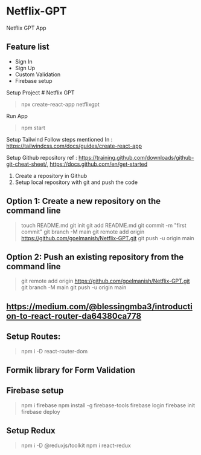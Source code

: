 # Netflix-GPT
Netflix GPT App

## Feature list
- Sign In
- Sign Up
- Custom Validation
- Firebase setup

Setup Project # Netflix GPT 
> npx create-react-app netflixgpt

Run App
> npm start

Setup Tailwind
Follow steps mentioned In : https://tailwindcss.com/docs/guides/create-react-app

Setup Github repository 
ref : https://training.github.com/downloads/github-git-cheat-sheet/, https://docs.github.com/en/get-started
1. Create a repository in Github
2. Setup local repository with git and push the code

## Option 1: Create a new repository on the command line

> touch README.md
> git init
> git add README.md
> git commit -m "first commit"
> git branch -M main
> git remote add origin https://github.com/goelmanish/Netflix-GPT.git
> git push -u origin main

## Option 2: Push an existing repository from the command line

> git remote add origin https://github.com/goelmanish/Netflix-GPT.git
> git branch -M main
> git push -u origin main

## https://medium.com/@blessingmba3/introduction-to-react-router-da64380ca778
## Setup Routes:
> npm i -D react-router-dom 

## Formik library for Form Validation

## Firebase setup
> npm i firebase
> npm install -g firebase-tools
> firebase login
> firebase init
> firebase deploy

## Setup Redux
> npm i -D @reduxjs/toolkit
> npm i react-redux